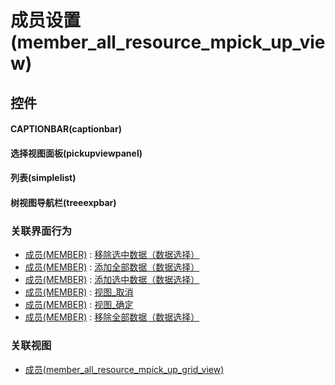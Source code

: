 # 成员设置(member_all_resource_mpick_up_view)  <!-- {docsify-ignore-all} -->



## 控件
#### CAPTIONBAR(captionbar)
#### 选择视图面板(pickupviewpanel)
#### 列表(simplelist)
#### 树视图导航栏(treeexpbar)


### 关联界面行为
  * [成员(MEMBER)](module/Base/member) : [移除选中数据（数据选择）](module/Base/member#界面行为)
  * [成员(MEMBER)](module/Base/member) : [添加全部数据（数据选择）](module/Base/member#界面行为)
  * [成员(MEMBER)](module/Base/member) : [添加选中数据（数据选择）](module/Base/member#界面行为)
  * [成员(MEMBER)](module/Base/member) : [视图_取消](module/Base/member#界面行为)
  * [成员(MEMBER)](module/Base/member) : [视图_确定](module/Base/member#界面行为)
  * [成员(MEMBER)](module/Base/member) : [移除全部数据（数据选择）](module/Base/member#界面行为)

### 关联视图
  * [成员(member_all_resource_mpick_up_grid_view)](app/view/member_all_resource_mpick_up_grid_view)

<script>
 const { createApp } = Vue
  createApp({
    data() {
      return {

      }
    }
  }).use(ElementPlus).mount('#app')
</script>